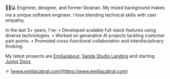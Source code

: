 🧚🏽💻 Engineer, designer, and former librarian. My mixed background makes me a unique software engineer. I love blending technical skills with user empathy.

In the last 3+ years, I've:
• Developed scalable full-stack features using diverse technologies.
• Worked on generative AI projects tackling customer pain points.
• Promoted cross-functional collaboration and interdisciplinary thinking.

My latest proyects are [Emilia/about](https://github.com/Em3c2/emilia-about), [Sande Studio Landing](https://github.com/Em3c2/sande-landing) and starting [Junior Docs](https://github.com/Em3c2/junior-doc) 

⚛️ [www.emiliacabral.com](https://www.emiliacabral.com)
